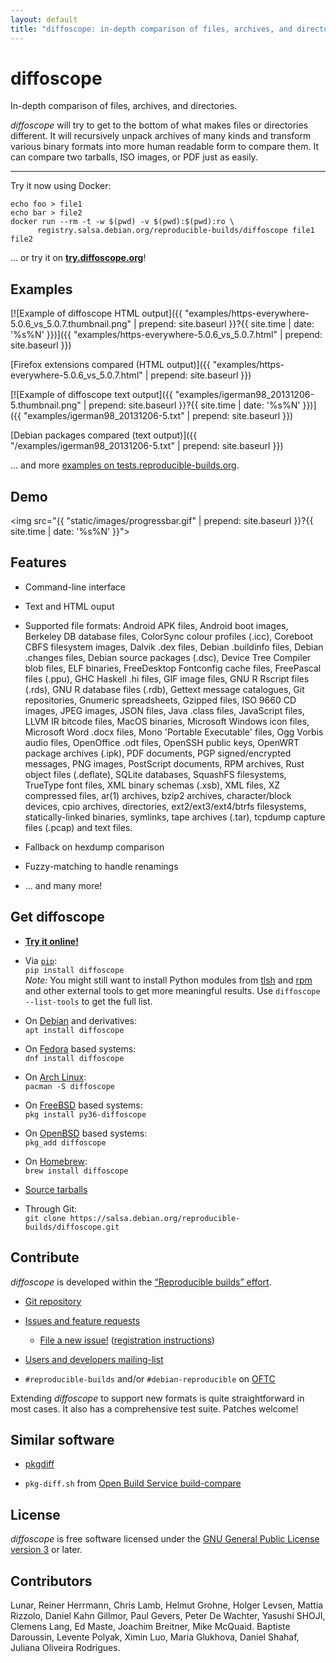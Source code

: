 ```yaml
---
layout: default
title: "diffoscope: in-depth comparison of files, archives, and directories"
---
```


# diffoscope

<div class="lead">In-depth comparison of files, archives, and directories.</div>

*diffoscope* will try to get to the bottom of what makes files or directories different. It will recursively unpack archives of many kinds and transform various binary formats into more human readable form to compare them. It can compare two tarballs, ISO images, or PDF just as easily.

----

Try it now using Docker:

    echo foo > file1
    echo bar > file2
    docker run --rm -t -w $(pwd) -v $(pwd):$(pwd):ro \
          registry.salsa.debian.org/reproducible-builds/diffoscope file1 file2

... or try it on [**try.diffoscope.org**](https://try.diffoscope.org/)!

## Examples

[![Example of diffoscope HTML output]({{ "examples/https-everywhere-5.0.6_vs_5.0.7.thumbnail.png" | prepend: site.baseurl }}?{{ site.time | date: '%s%N' }})]({{ "examples/https-everywhere-5.0.6_vs_5.0.7.html"  | prepend: site.baseurl }})

[Firefox extensions compared (HTML output)]({{ "examples/https-everywhere-5.0.6_vs_5.0.7.html" | prepend: site.baseurl }})

[![Example of diffoscope text output]({{ "examples/igerman98_20131206-5.thumbnail.png" | prepend: site.baseurl }}?{{ site.time | date: '%s%N' }})]({{ "examples/igerman98_20131206-5.txt" | prepend: site.baseurl }})

[Debian packages compared (text output)]({{ "/examples/igerman98_20131206-5.txt" | prepend: site.baseurl }})

&hellip; and more [examples on tests.reproducible-builds.org](https://tests.reproducible-builds.org/debian/unstable/amd64/index_FTBR.html).

## Demo

<img src="{{ "static/images/progressbar.gif" | prepend: site.baseurl }}?{{ site.time | date: '%s%N' }}">

## Features

* Command-line interface

* Text and HTML ouput

* Supported file formats: Android APK files, Android boot images, Berkeley DB database files, ColorSync colour profiles (.icc), Coreboot CBFS filesystem images, Dalvik .dex files, Debian .buildinfo files, Debian .changes files, Debian source packages (.dsc), Device Tree Compiler blob files, ELF binaries, FreeDesktop Fontconfig cache files, FreePascal files (.ppu), GHC Haskell .hi files, GIF image files, GNU R Rscript files (.rds), GNU R database files (.rdb), Gettext message catalogues, Git repositories, Gnumeric spreadsheets, Gzipped files, ISO 9660 CD images, JPEG images, JSON files, Java .class files, JavaScript files, LLVM IR bitcode files, MacOS binaries, Microsoft Windows icon files, Microsoft Word .docx files, Mono 'Portable Executable' files, Ogg Vorbis audio files, OpenOffice .odt files, OpenSSH public keys, OpenWRT package archives (.ipk), PDF documents, PGP signed/encrypted messages, PNG images, PostScript documents, RPM archives, Rust object files (.deflate), SQLite databases, SquashFS filesystems, TrueType font files, XML binary schemas (.xsb), XML files, XZ compressed files, ar(1) archives, bzip2 archives, character/block devices, cpio archives, directories, ext2/ext3/ext4/btrfs filesystems, statically-linked binaries, symlinks, tape archives (.tar), tcpdump capture files (.pcap) and text files.

* Fallback on hexdump comparison

* Fuzzy-matching to handle renamings

* &hellip; and many more!

## Get diffoscope

* **<a href="https://try.diffoscope.org/">Try it online!</a>**

* Via <a href="https://pypi.python.org/">`pip`</a>:<br /> `pip install diffoscope`<br /> *Note:* You might still want to install Python modules from <a href="https://github.com/trendmicro/tlsh">tlsh</a> and <a href="http://rpm.org/">rpm</a> and other external tools to get more meaningful results. Use `diffoscope --list-tools` to get the full list.

* On <a href="https://www.debian.org/">Debian</a> and derivatives:<br />
`apt install diffoscope`

* On <a href="https://fedoraproject.org">Fedora</a> based systems:<br/>
`dnf install diffoscope`

* On <a href="https://archlinux.org">Arch Linux</a>:<br/>
`pacman -S diffoscope`

* On <a href="https://freebsd.org">FreeBSD</a> based systems:<br/>
`pkg install py36-diffoscope`

* On <a href="https://openbsd.org">OpenBSD</a> based systems:<br/>
`pkg_add diffoscope`

* On <a href="http://brew.sh/">Homebrew</a>:<br/>`brew install diffoscope`

* <a href="/archive">Source tarballs</a>

* Through Git:<br />
`git clone https://salsa.debian.org/reproducible-builds/diffoscope.git`

## Contribute

*diffoscope* is developed within the <a href="https://reproducible-builds.org/">“Reproducible builds” effort</a>.

* <a href="https://salsa.debian.org/reproducible-builds/diffoscope">Git repository</a>

* <a href="https://salsa.debian.org/reproducible-builds/diffoscope/issues">Issues and feature requests</a>
  * <a href="https://salsa.debian.org/reproducible-builds/diffoscope/issues/new">File a new issue!</a> (<a href="https://reproducible-builds.org/contribute/salsa/">registration instructions</a>)

* <a href="https://lists.reproducible-builds.org/listinfo/diffoscope">Users and developers mailing-list</a>

* `#reproducible-builds` and/or `#debian-reproducible` on <a href="https://oftc.net/">OFTC</a>

Extending *diffoscope* to support new formats is quite straightforward in most cases. It also has a comprehensive test suite. Patches welcome!

## Similar software

* <a href="https://github.com/lvc/pkgdiff">pkgdiff</a>

* `pkg-diff.sh` from <a href="https://github.com/openSUSE/build-compare">Open Build Service build-compare</a>

## License

*diffoscope* is free software licensed under the <a href="https://www.gnu.org/licenses/gpl.html">GNU General Public License version 3</a> or later.

## Contributors

Lunar, Reiner Herrmann, Chris Lamb, Helmut Grohne, Holger Levsen,
Mattia Rizzolo, Daniel Kahn Gillmor, Paul Gevers, Peter De Wachter,
Yasushi SHOJI, Clemens Lang, Ed Maste, Joachim Breitner, Mike McQuaid.
Baptiste Daroussin, Levente Polyak, Ximin Luo, Maria Glukhova, Daniel Shahaf,
Juliana Oliveira Rodrigues.

